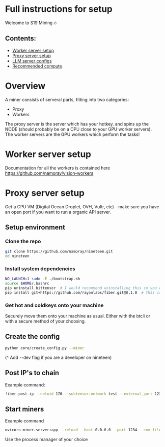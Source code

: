 # Full instructions for setup

Welcome to S19 Mining 🔥


## Contents:

- [Worker server setup](#worker-server-setup)
- [Proxy server setup](#proxy-server-setup)
- [LLM server configs](#model-configs)
- [Recommended compute](./recommended-compute)


# Overview
A miner consists of serveral parts, fitting into two categories:

- Proxy
- Workers

The proxy server is the server which has your hotkey, and spins up the NODE (should probably be on a CPU close to your GPU worker servers). The worker servers are the GPU workers which perform the tasks!

# Worker server setup
Documentation for all the workers is contained here https://github.com/namoray/vision-workers

# Proxy server setup

Get a CPU VM (Digital Ocean Droplet, OVH, Vultr, etc)  - make sure you have an open port if you want to run a organic API server.

## Setup environment


### Clone the repo
```bash
git clone https://github.com/namoray/nineteen.git
cd nineteen
```

### Install system dependencies
```bash
NO_LAUNCH=1 sudo -E ./bootstrap.sh
source $HOME/.bashrc
pip uninstall bittensor  # I would recommend uninstalling this so you can use fiber, but you may need it to clone keys as of now?
pip install git+https://github.com/rayonlabs/fiber.git@0.1.0  # This is the only requirement for mining machines as of now!
``` 

### Get hot and coldkeys onto your machine
Securely move them onto your machine as usual. Either with the btcli or with a secure method of your choosing.

## Create the config
```bash
python core/create_config.py --miner
```
(^ Add --dev flag if you are a developer on nineteen)


## Post IP's to chain
Example command:
```bash
fiber-post-ip --netuid 176 --subtensor.network test --external_port 1234 --wallet.name default --wallet.hotkey default --external_ip 0.0.0.0
```

## Start miners
Example command
```bash
uvicorn miner.server:app --reload --host 0.0.0.0 --port 1234 --env-file .default.env --log-level debug &
```

Use the process manager of your choice
